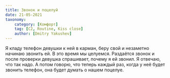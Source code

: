 ```yaml
---
title: Звонок и поцелуй
date: 21-05-2021
taxonomy:
    category: [Комфорт]
	tag: [C2, Routine, Kiss close]
	author: [Dmitry Yakushev]
---
```


Я кладу телефон девушки к ней в карман, беру свой и незаметно начинаю звонить ей. В
это время мы целуемся. Раздаётся звонок и после проверки девушка
спрашивает, почему я ей звонил. Я отвечаю, что так надо. А потом говорю,
что теперь каждый раз, когда у неё будет звонить телефон, она будет думать
о нашем поцелуе.